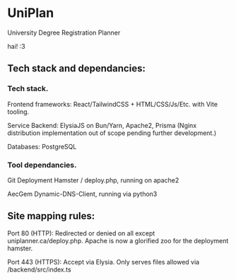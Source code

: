 # UniPlan
University Degree Registration Planner

hai! :3


## Tech stack and dependancies:

### Tech stack.
Frontend frameworks: React/TailwindCSS + HTML/CSS/Js/Etc. with Vite tooling.

Service Backend: ElysiaJS on Bun/Yarn, Apache2, Prisma (Nginx distribution implementation out of scope pending further development.)

Databases: PostgreSQL

### Tool dependancies.
Git Deployment Hamster / deploy.php, running on apache2

AecGem Dynamic-DNS-Client, running via python3

## Site mapping rules:
Port 80 (HTTP): Redirected or denied on all except uniplanner.ca/deploy.php. Apache is now a glorified zoo for the deployment hamster.

Port 443 (HTTPS): Accept via Elysia. Only serves files allowed via /backend/src/index.ts